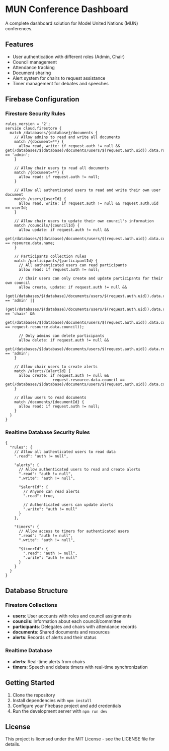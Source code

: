 
# MUN Conference Dashboard

A complete dashboard solution for Model United Nations (MUN) conferences.

## Features

- User authentication with different roles (Admin, Chair)
- Council management
- Attendance tracking
- Document sharing
- Alert system for chairs to request assistance
- Timer management for debates and speeches

## Firebase Configuration

### Firestore Security Rules

```
rules_version = '2';
service cloud.firestore {
  match /databases/{database}/documents {
    // Allow admins to read and write all documents
    match /{document=**} {
      allow read, write: if request.auth != null && get(/databases/$(database)/documents/users/$(request.auth.uid)).data.role == 'admin';
    }
    
    // Allow chair users to read all documents
    match /{document=**} {
      allow read: if request.auth != null;
    }
    
    // Allow all authenticated users to read and write their own user document
    match /users/{userId} {
      allow read, write: if request.auth != null && request.auth.uid == userId;
    }
    
    // Allow chair users to update their own council's information
    match /councils/{councilId} {
      allow update: if request.auth != null && 
                      get(/databases/$(database)/documents/users/$(request.auth.uid)).data.council == resource.data.name;
    }
    
    // Participants collection rules
    match /participants/{participantId} {
      // All authenticated users can read participants
      allow read: if request.auth != null;
      
      // Chair users can only create and update participants for their own council
      allow create, update: if request.auth != null &&
                              (get(/databases/$(database)/documents/users/$(request.auth.uid)).data.role == 'admin' ||
                              (get(/databases/$(database)/documents/users/$(request.auth.uid)).data.role == 'chair' &&
                              get(/databases/$(database)/documents/users/$(request.auth.uid)).data.council == request.resource.data.council));
      
      // Only admins can delete participants
      allow delete: if request.auth != null && 
                     get(/databases/$(database)/documents/users/$(request.auth.uid)).data.role == 'admin';
    }
    
    // Allow chair users to create alerts
    match /alerts/{alertId} {
      allow create: if request.auth != null && 
                     request.resource.data.council == get(/databases/$(database)/documents/users/$(request.auth.uid)).data.council;
    }
    
    // Allow users to read documents
    match /documents/{documentId} {
      allow read: if request.auth != null;
    }
  }
}
```

### Realtime Database Security Rules

```
{
  "rules": {
    // Allow all authenticated users to read data
    ".read": "auth != null",
    
    "alerts": {
      // Allow authenticated users to read and create alerts
      ".read": "auth != null",
      ".write": "auth != null",
      
      "$alertId": {
        // Anyone can read alerts
        ".read": true,
        
        // Authenticated users can update alerts
        ".write": "auth != null"
      }
    },
    
    "timers": {
      // Allow access to timers for authenticated users
      ".read": "auth != null",
      ".write": "auth != null",
      
      "$timerId": {
        ".read": "auth != null",
        ".write": "auth != null"
      }
    }
  }
}
```

## Database Structure

### Firestore Collections

- **users**: User accounts with roles and council assignments
- **councils**: Information about each council/committee
- **participants**: Delegates and chairs with attendance records
- **documents**: Shared documents and resources
- **alerts**: Records of alerts and their status

### Realtime Database

- **alerts**: Real-time alerts from chairs
- **timers**: Speech and debate timers with real-time synchronization

## Getting Started

1. Clone the repository
2. Install dependencies with `npm install`
3. Configure your Firebase project and add credentials
4. Run the development server with `npm run dev`

## License

This project is licensed under the MIT License - see the LICENSE file for details.
